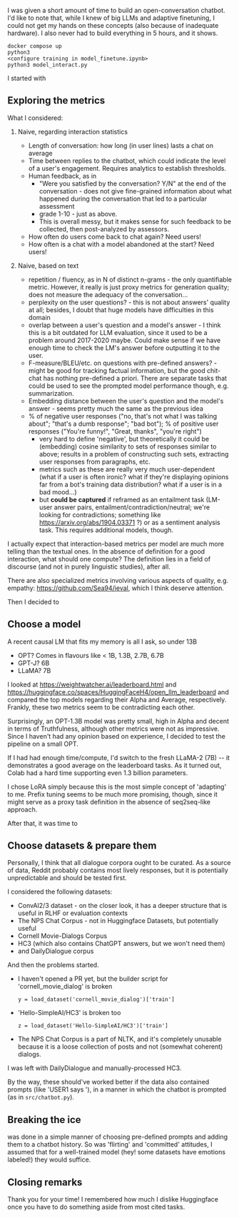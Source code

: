 I was given a short amount of time to build an open-conversation chatbot. I'd like to note that, while I knew of big LLMs and adaptive finetuning, I could not get my hands on these concepts (also because of inadequate hardware). I also never had to build everything in 5 hours, and it shows. 

```
docker compose up
python3
<configure training in model_finetune.ipynb>
python3 model_interact.py
```


I started with


## Exploring the metrics
What I considered:
1. Naive, regarding interaction statistics
    * Length of conversation: how long (in user lines) lasts a chat on average
    * Time between replies to the chatbot, which could indicate the level of a user's engagement. Requires analytics to establish thresholds.
    * Human feedback, as in
        - "Were you satisfied by the conversation? Y/N" at the end of the conversation - does not give fine-grained information about what happened during the conversation that led to a particular assessment
        - grade 1-10 - just as above. 
        - This is overall messy, but it makes sense for such feedback to be collected, then post-analyzed by assessors.
    * How often do users come back to chat again? Need users!
    * How often is a chat with a model abandoned at the start? Need users!


2. Naive, based on text
    * repetition / fluency, as in N of distinct n-grams - the only quantifiable metric. However, it really is just proxy metrics for generation quality; does not measure the adequacy of the conversation...
    * perplexity on the user questions? - this is not about answers' quality at all; besides, I doubt that huge models have difficulties in this domain
    * overlap between a user's question and a model's answer - I think this is a bit outdated for LLM evaluation, since it used to be a problem around 2017-2020 maybe. Could make sense if we have enough time to check the LM's answer before outputting it to the user.
    * F-measure/BLEU/etc. on questions with pre-defined answers? - might be good for tracking factual information, but the good chit-chat has nothing pre-defined a priori. There are separate tasks that could be used to see the prompted model performance though, e.g. summarization.
    * Embedding distance between the user's question and the model's answer - seems pretty much the same as the previous idea
    * % of negative user responses ("no, that's not what I was talking about"; "that's a dumb response"; "bad bot"); % of positive user responses ("You're funny!", "Great, thanks", "you're right")
        - very hard to define 'negative', but theoretically it could be (embedding) cosine similarity to sets of responses similar to above; results in a problem of constructing such sets, extracting user responses from paragraphs, etc.
        - metrics such as these are really very much user-dependent (what if a user is often ironic? what if they're displaying opinions far from a bot's training data distribution? what if a user is in a bad mood...)
        - but __could be captured__ if reframed as an entailment task (LM-user answer pairs, entailment/contradiction/neutral; we're looking for contradictions; something like https://arxiv.org/abs/1904.03371 ?) or as a sentiment analysis task. This requires additional models, though.

I actually expect that interaction-based metrics per model are much more telling than the textual ones. In the absence of definition for a good interaction, what should one compute? The definition lies in a field of discourse (and not in purely linguistic studies), after all.


There are also specialized metrics involving various aspects of quality, e.g. empathy: https://github.com/Sea94/ieval, which I think deserve attention.


Then I decided to

## Choose a model

A recent causal LM that fits my memory is all I ask, so under 13B
* OPT? Comes in flavours like < 1B, 1.3B, 2.7B, 6.7B
* GPT-J? 6B
* LLaMA? 7B

I looked at https://weightwatcher.ai/leaderboard.html and https://huggingface.co/spaces/HuggingFaceH4/open_llm_leaderboard and compared the top models regarding their Alpha and Average, respectively. Frankly, these two metrics seem to be contradicting each other. 

Surprisingly, an OPT-1.3B model was pretty small, high in Alpha and decent in terms of Truthfulness, although other metrics were not as impressive. Since I haven't had any opinion based on experience, I decided to test the pipeline on a small OPT. 

If I had had enough time/compute, I'd switch to the fresh LLaMA-2 (7B) -- it demonstrates a good average on the leaderboard tasks. As it turned out, Colab had a hard time supporting even 1.3 billion parameters.

I chose LoRA simply because this is the most simple concept of 'adapting' to me. Prefix tuning seems to be much more promising, though, since it might serve as a proxy task definition in the absence of seq2seq-like approach.

After that, it was time to

## Choose datasets & prepare them

Personally, I think that all dialogue corpora ought to be curated. As a source of data, Reddit probably contains most lively responses, but it is potentially unpredictable and should be tested first. 

I considered the following datasets:

* ConvAI2/3 dataset - on the closer look, it has a deeper structure that is useful in RLHF or evaluation contexts
* The NPS Chat Corpus - not in Huggingface Datasets, but potentially useful
* Cornell Movie-Dialogs Corpus
* HC3 (which also contains ChatGPT answers, but we won't need them)
* and DailyDialogue corpus


And then the problems started.

- I haven't opened a PR yet, but the builder script for 'cornell_movie_dialog' is broken
    
    `y = load_dataset('cornell_movie_dialog')['train']`
- 'Hello-SimpleAI/HC3' is broken too
    
    `z = load_dataset('Hello-SimpleAI/HC3')['train']`
- The NPS Chat Corpus is a part of NLTK, and it's completely unusable because it is a loose collection of posts and not (somewhat coherent) dialogs. 


I was left with DailyDialogue and manually-processed HC3.

By the way, these should've worked better if the data also contained prompts (like 'USER1 says '), in a manner in which the chatbot is prompted (as in `src/chatbot.py`).

## Breaking the ice
was done in a simple manner of choosing pre-defined prompts and adding them to a chatbot history. So was 'flirting' and 'committed' attitudes, I assumed that for a well-trained model (hey! some datasets have emotions labeled!) they would suffice.


## Closing remarks
Thank you for your time! I remembered how much I dislike Huggingface once you have to do something aside from most cited tasks.
